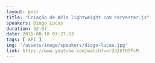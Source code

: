 ```yaml
---
layout: post
title: "Criação de APIs lightweight com harvester.js"
speakers: Diogo Lucas
duration: 32:07
date: 2015-08-18 07:27:53
tags: [ API ]
img: '/assets/image/speakers/diogo-lucas.jpg'
link: https://www.youtube.com/watch?v=r2bIhTO5FcM
---
```

